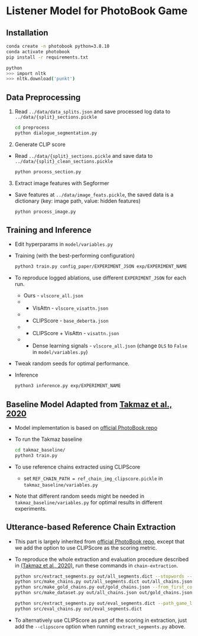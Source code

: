 # Listener Model for PhotoBook Game


## Installation

```bash
conda create -n photobook python=3.8.10
conda activate photobook
pip install -r requirements.txt

python
>>> import nltk
>>> nltk.download('punkt')
```

<!-- * get `logs.zip` and `images.zip` at [photobook_dataset](https://github.com/dmg-photobook/photobook_dataset/), unzip and save inside `data/` -->

## Data Preprocessing

1. Read `../data/data_splits.json` and save processed log data to `../data/{split}_sections.pickle`

     ```bash
     cd preprocess
     python dialogue_segmentation.py
     ```

2. Generate CLIP score

* Read `../data/{split}_sections.pickle` and save data to `../data/{split}_clean_sections.pickle`

  ```bash
  python process_section.py
  ```

3. Extract image features with Segformer

* Save features at `../data/image_feats.pickle`, the saved data is a dictionary (key: image path, value: hidden features)

  ```bash
  python process_image.py
  ```

## Training and Inference

* Edit hyperparams in `model/variables.py`
* Training (with the best-performing configuration)

  ```zsh
  python3 train.py config_paper/EXPERIMENT_JSON exp/EXPERIMENT_NAME
  ```

* To reproduce logged ablations, use different `EXPERIMENT_JSON` for each run.
    * Ours - `vlscore_all.json`
    * + VisAttn - `vlscore_visattn.json`
    * - CLIPScore - `base_deberta.json`
    * - CLIPScore + VisAttn - `visattn.json`
    * - Dense learning signals - `vlscore_all.json` (change `DLS` to `False`
        in `model/variables.py`)
* Tweak random seeds for optimal performance.

* Inference

  ```zsh
  python3 inference.py exp/EXPERIMENT_NAME
  ```

## Baseline Model Adapted from [Takmaz et al., 2020](https://aclanthology.org/2020.emnlp-main.353/)
* Model implementation is based on [official PhotoBook repo](https://github.com/dmg-photobook/ref-gen-photobook/blob/main/models/listener/models/model_bert_att_ctx_hist.py)
* To run the Takmaz baseline

  ```zsh
  cd takmaz_baseline/
  python3 train.py
  ```

* To use reference chains extracted using CLIPScore
  * set `REF_CHAIN_PATH = ref_chain_img_clipscore.pickle` in `takmaz_baseline/variables.py`

* Note that different random seeds might be needed in
  `takmaz_baseline/variables.py` for optimal results in different experiments.

## Utterance-based Reference Chain Extraction
* This part is largely inherited from [official PhotoBook repo](https://github.com/dmg-photobook/ref-gen-photobook/tree/main/chain-extraction), except that we add the option to use CLIPScore as the scoring metric.

* To reproduce the whole extraction and evaluation procedure described in [(Takmaz et al., 2020)](https://aclanthology.org/2020.emnlp-main.353/), run these commands in `chain-extraction`.

  ```zsh
  python src/extract_segments.py out/all_segments.dict --stopwords --meteor --from_first_common --utterances_as_captions
  python src/make_chains.py out/all_segments.dict out/all_chains.json --score f1
  python src/make_gold_chains.py out/gold_chains.json --from_first_common --first_reference_only
  python src/make_dataset.py out/all_chains.json out/gold_chains.json out/dataset

  python src/extract_segments.py out/eval_segments.dict --path_game_logs data/logs/test_logs.dict --stopwords --meteor --from_first_common --utterances_as_captions
  python src/eval_chains.py out/eval_segments.dict
  ```

* To alternatively use CLIPScore as part of the scoring in extraction, just
  add the `--clipscore` option when running `extract_segments.py` above.
